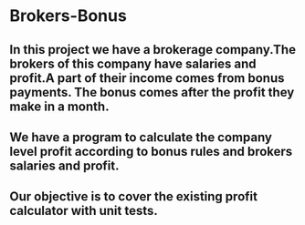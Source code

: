 # Brokers-Bonus

## In this project we have a brokerage company.The brokers of this company have salaries and profit.A part of their income comes from bonus payments. The bonus comes after the profit they make in a month. 

## We have a program to calculate the company level profit according to bonus rules and brokers salaries and profit.

## Our objective is to cover the existing profit calculator with unit tests.